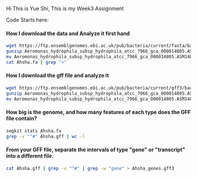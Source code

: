 Hi This is Yue Shi, This is my Week3 Assignment

Code Starts here:

#### How I download the data and Analyze it first hand
```bash 
wget https://ftp.ensemblgenomes.ebi.ac.uk/pub/bacteria/current/fasta/bacteria_0_collection/aeromonas_hydrophila_subsp_hydrophila_atcc_7966_gca_000014805/dna/Aeromonas_hydrophila_subsp_hydrophila_atcc_7966_gca_000014805.ASM1480v1.dna.toplevel.fa.gz
gunzip Aeromonas_hydrophila_subsp_hydrophila_atcc_7966_gca_000014805.ASM1480v1.dna.toplevel.fa.gz
mv Aeromonas_hydrophila_subsp_hydrophila_atcc_7966_gca_000014805.ASM1480v1.dna.toplevel.fa Ahsha.fa
cat Ahsha.fa | grep ">"
```
#### How I download the gff file and analyze it
```bash 
wget https://ftp.ensemblgenomes.ebi.ac.uk/pub/bacteria/current/gff3/bacteria_0_collection/aeromonas_hydrophila_subsp_hydrophila_atcc_7966_gca_000014805/Aeromonas_hydrophila_subsp_hydrophila_atcc_7966_gca_000014805.ASM1480v1.62.gff3.gz
gunzip Aeromonas_hydrophila_subsp_hydrophila_atcc_7966_gca_000014805.ASM1480v1.62.gff3.gz
mv Aeromonas_hydrophila_subsp_hydrophila_atcc_7966_gca_000014805.ASM1480v1.62.gff3 Ahsha.gff
```
#### How big is the genome, and how many features of each type does the GFF file contain?
```bash
seqkit stats Ahsha.fa
grep -v "^#" Ahsha.gff | wc -l
```
#### From your GFF file, separate the intervals of type "gene" or "transcript" into a different file.
```bash 
cat Ahsha.gff | grep -v "^#" | grep -w "gene" > Ahsha_genes.gff3
```


